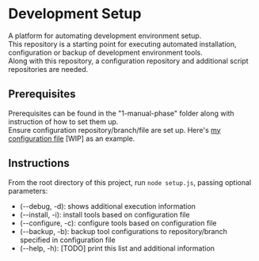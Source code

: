 # Development Setup
A platform for automating development environment setup.  
This repository is a starting point for executing automated installation, configuration or backup of development environment tools.  
Along with this repository, a configuration repository and additional script repositories are needed.

## Prerequisites
Prerequisites can be found in the "1-manual-phase" folder along with instruction of how to set them up.  
Ensure configuration repository/branch/file are set up. Here's [my configuration file](https://github.com/etauker/configurations/blob/development-setup/configuration.json) [WIP] as an example.

## Instructions
From the root directory of this project, run `node setup.js`, passing optional parameters:
- (--debug, -d):       shows additional execution information
- (--install, -i):     install tools based on configuration file
- (--configure, -c):   configure tools based on configuration file
- (--backup, -b):      backup tool configurations to repository/branch specified in configuration file
- (--help, -h):        [TODO] print this list and additional information
